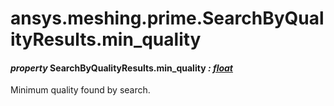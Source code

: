 <a id="ansys-meshing-prime-searchbyqualityresults-min-quality"></a>

# ansys.meshing.prime.SearchByQualityResults.min_quality

<a id="ansys.meshing.prime.SearchByQualityResults.min_quality"></a>

#### *property* SearchByQualityResults.min_quality *: [float](https://docs.python.org/3.11/library/functions.html#float)*

Minimum quality found by search.

<!-- !! processed by numpydoc !! -->
